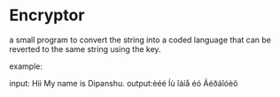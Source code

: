 # Encryptor
a small program to convert the string into a coded language that can be reverted to the same string using the key.

example:

 input: Hii My name is Dipanshu.
 output:èéé Íù îáíå éó Äéðáîóèõ
 
 
